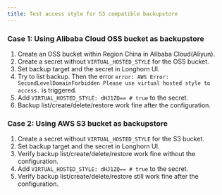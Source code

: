 ```yaml
---
title: Test access style for S3 compatible backupstore
---
```

### Case 1: Using Alibaba Cloud OSS bucket as backupstore
1. Create an OSS bucket within Region China in Alibaba Cloud(Aliyun).
2. Create a secret without `VIRTUAL_HOSTED_STYLE` for the OSS bucket.
3. Set backup target and the secret in Longhorn UI.
4. Try to list backup. Then the error `error: AWS Error: SecondLevelDomainForbidden Please use virtual hosted style to access.` is triggered.
5. Add `VIRTUAL_HOSTED_STYLE: dHJ1ZQ== # true` to the secret.
6. Backup list/create/delete/restore work fine after the configuration.


### Case 2: Using AWS S3 bucket as backupstore
1. Create a secret without `VIRTUAL_HOSTED_STYLE` for the S3 bucket.
2. Set backup target and the secret in Longhorn UI.
3. Verify backup list/create/delete/restore work fine without the configuration.
4. Add `VIRTUAL_HOSTED_STYLE: dHJ1ZQ== # true` to the secret.
5. Verify backup list/create/delete/restore still work fine after the configuration.
